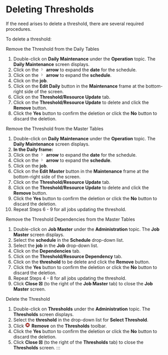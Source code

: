 # Deleting Thresholds

If the need arises to delete a threshold, there are several required
procedures.

To delete a threshold:

Remove the Threshold from the Daily Tables

1. Double-click on **Daily Maintenance** under the **Operation** topic.
    The **Daily Maintenance** screen displays.
2. Click on the ![Expand](../../../Resources/Images/EM/EMarrowtoexpand.png)
    **arrow** to expand the **date** for the schedule.
3. Click on the ![Expand](../../../Resources/Images/EM/EMarrowtoexpand.png)
    **arrow** to expand the **schedule**.
4. Click on the **job**.
5. Click on the **Edit Daily** button in the **Maintenance** frame at
    the bottom-right side of the screen.
6. Click on the **Threshold/Resource Update** tab.
7. Click on the **Threshold/Resource Update** to delete and click the
    **Remove** button.
8. Click the **Yes** button to confirm the deletion or click the **No**
    button to discard the deletion.

Remove the Threshold from the Master Tables

1. Double-click on **Daily Maintenance** under the **Operation** topic.
    The **Daily Maintenance** screen displays.
2. **In the Daily frame:**
3. Click on the ![Expand](../../../Resources/Images/EM/EMarrowtoexpand.png)
    **arrow** to expand the **date** for the schedule.
4. Click on the ![Expand](../../../Resources/Images/EM/EMarrowtoexpand.png)
    **arrow** to expand the **schedule**.
5. Click on the **job**.
6. Click on the **Edit Master** button in the **Maintenance** frame at
    the bottom-right side of the screen.
7. Click on the **Threshold/Resource Update** tab.
8. Click on the **Threshold/Resource Update** to delete and click the
    **Remove** button.
9. Click the **Yes** button to confirm the deletion or click the **No**
    button to discard the deletion.
10. Repeat Steps 6 - 9 for all jobs updating the threshold.

Remove the Threshold Dependencies from the Master Tables

1. Double-click on **Job Master** under the **Administration** topic.
    The **Job Master** screen displays.
2. Select the **schedule** in the **Schedule** drop-down list.
3. Select the **job** in the **Job** drop-down list.
4. Click on the **Dependencies** tab.
5. Click on the **Threshold/Resource Dependency** tab.
6. Click on the **threshold** to be delete and click the **Remove**
    button.
7. Click the **Yes** button to confirm the deletion or click the **No**
    button to discard the deletion.
8. Repeat Steps 4 - 8 for all jobs updating the threshold.
9. Click **Close ☒** (to the right of the **Job Master** tab) to close
    the **Job Master** screen.

Delete the Threshold

1. Double-click on **Thresholds** under the **Administration** topic.
    The **Thresholds** screen displays.
2. Select the **threshold** in the drop-down list for **Select
    Threshold**.
3. Click ![Remove     icon](../../../Resources/Images/EM/EMdelete.png "Remove icon")
    **Remove** on the **Thresholds** toolbar.
4. Click the **Yes** button to confirm the deletion or click the **No**
    button to discard the deletion.
5. Click **Close ☒** (to the right of the **Thresholds** tab) to close
    the **Thresholds** screen.
:::
